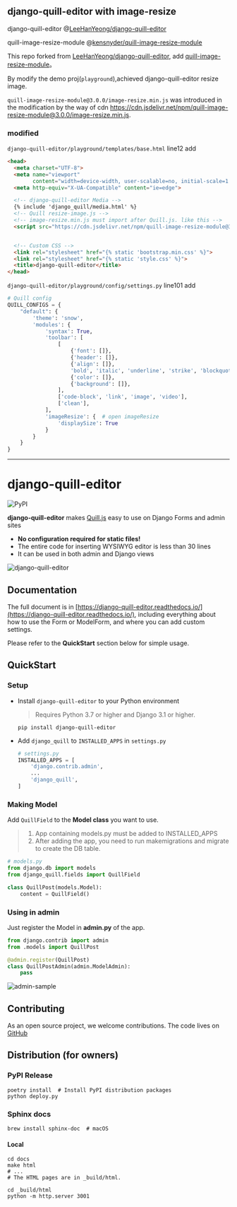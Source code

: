## django-quill-editor with image-resize



django-quill-editor  @[LeeHanYeong/django-quill-editor](https://github.com/LeeHanYeong/django-quill-editor)

quill-image-resize-module  @[kensnyder/quill-image-resize-module](https://github.com/kensnyder/quill-image-resize-module)

This repo forked from [LeeHanYeong/django-quill-editor](https://github.com/LeeHanYeong/django-quill-editor), add [quill-image-resize-module](https://github.com/kensnyder/quill-image-resize-module)。

By modify the demo proj(`playground`),achieved django-quill-editor resize image.

`quill-image-resize-module@3.0.0/image-resize.min.js` was introduced in the modification by the way of cdn https://cdn.jsdelivr.net/npm/quill-image-resize-module@3.0.0/image-resize.min.js.

### modified

`django-quill-editor/playground/templates/base.html`  line12 add

```html
<head>
  <meta charset="UTF-8">
  <meta name="viewport"
        content="width=device-width, user-scalable=no, initial-scale=1.0, maximum-scale=1.0, minimum-scale=1.0">
  <meta http-equiv="X-UA-Compatible" content="ie=edge">

  <!-- django-quill-editor Media -->
  {% include 'django_quill/media.html' %}
  <!-- Quill resize-image.js -->
  <!-- image-resize.min.js must import after Quill.js. like this -->
  <script src="https://cdn.jsdelivr.net/npm/quill-image-resize-module@3.0.0/image-resize.min.js"></script>


  <!-- Custom CSS -->
  <link rel="stylesheet" href="{% static 'bootstrap.min.css' %}">
  <link rel="stylesheet" href="{% static 'style.css' %}">
  <title>django-quill-editor</title>
</head>
```

`django-quill-editor/playground/config/settings.py` line101 add

```python
# Quill config
QUILL_CONFIGS = {
    "default": {
        'theme': 'snow',
        'modules': {
            'syntax': True,
            'toolbar': [
                [
                    {'font': []},
                    {'header': []},
                    {'align': []},
                    'bold', 'italic', 'underline', 'strike', 'blockquote',
                    {'color': []},
                    {'background': []},
                ],
                ['code-block', 'link', 'image', 'video'],
                ['clean'],
            ],
            'imageResize': {  # open imageResize
                'displaySize': True
            }
        }
    }
}
```



------

# django-quill-editor

![PyPI](https://img.shields.io/pypi/v/django-quill-editor)

**django-quill-editor** makes [Quill.js](https://quilljs.com/) easy to use on Django Forms and admin sites

- **No configuration required for static files!**
- The entire code for inserting WYSIWYG editor is less than 30 lines
- It can be used in both admin and Django views

![django-quill-editor](https://raw.githubusercontent.com/LeeHanYeong/django-quill-editor/master/_assets/django-quill-editor-sample.png)



## Documentation

The full document is in [https://django-quill-editor.readthedocs.io/](https://django-quill-editor.readthedocs.io/), including everything about how to use the Form or ModelForm, and where you can add custom settings.

Please refer to the **QuickStart** section below for simple usage.



## QuickStart

### Setup

- Install `django-quill-editor` to your Python environment

  > Requires Python 3.7 or higher and Django 3.1 or higher.

  ```shell
  pip install django-quill-editor
  ```

- Add `django_quill` to `INSTALLED_APPS` in `settings.py`

  ```python
  # settings.py
  INSTALLED_APPS = [
      'django.contrib.admin',
      ...
      'django_quill',
  ]
  ```

### Making Model

Add `QuillField` to the **Model class** you want to use.

> 1. App containing models.py must be added to INSTALLED_APPS
> 2. After adding the app, you need to run makemigrations and migrate to create the DB table.

```python
# models.py
from django.db import models
from django_quill.fields import QuillField

class QuillPost(models.Model):
    content = QuillField()
```

### Using in admin

Just register the Model in **admin.py** of the app.

```python
from django.contrib import admin
from .models import QuillPost

@admin.register(QuillPost)
class QuillPostAdmin(admin.ModelAdmin):
    pass
```

![admin-sample](https://raw.githubusercontent.com/LeeHanYeong/django-quill-editor/master/_assets/admin-sample.png)



## Contributing

As an open source project, we welcome contributions.
The code lives on [GitHub](https://github.com/LeeHanYeong/django-quill-editor)



## Distribution (for owners)

### PyPI Release

```shell
poetry install  # Install PyPI distribution packages
python deploy.py
```



### Sphinx docs

```shell
brew install sphinx-doc  # macOS
```

#### Local

```
cd docs
make html
# ...
# The HTML pages are in _build/html.

cd _build/html
python -m http.server 3001
```

 
